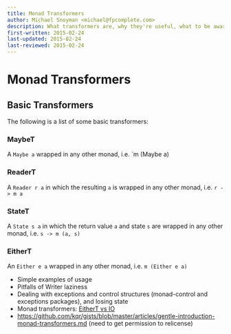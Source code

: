 ```yaml
---
title: Monad Transformers
author: Michael Snoyman <michael@fpcomplete.com>
description: What transformers are, why they're useful, what to be aware of
first-written: 2015-02-24
last-updated: 2015-02-24
last-reviewed: 2015-02-24
---
```


# Monad Transformers

## Basic Transformers 

The following is a list of some basic transformers:

### MaybeT

A `Maybe a` wrapped in any other monad, i.e. `m (Maybe a)

### ReaderT

A `Reader r a` in which the resulting `a` is wrapped in any other monad, i.e. `r -> m a`

### StateT

A `State s a` in which the return value `a` and state `s` are wrapped in any other monad, i.e. `s -> m (a, s)`

### EitherT

An `Either e a` wrapped in any other monad, i.e. `m (Either e a)`

* Simple examples of usage
* Pitfalls of Writer laziness
* Dealing with exceptions and control structures (monad-control and exceptions packages), and losing state
* Monad transformers: [EitherT vs IO](http://stackoverflow.com/questions/25752900/exceptions-and-monad-transformers/25753497#25753497)
* https://github.com/kqr/gists/blob/master/articles/gentle-introduction-monad-transformers.md (need to get permission to relicense)
